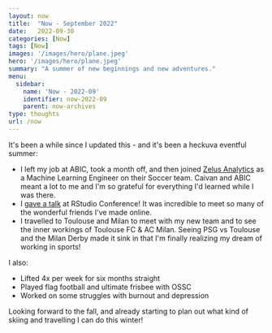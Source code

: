 ```yaml
---
layout: now
title:  "Now - September 2022"
date:   2022-09-30
categories: [Now]
tags: [Now]
images: '/images/hero/plane.jpeg'
hero: '/images/hero/plane.jpeg'
summary: "A summer of new beginnings and new adventures."
menu:
  sidebar:
    name: 'Now - 2022-09'
    identifier: now-2022-09
    parent: now-archives
type: thoughts
url: /now
---
```


It's been a while since I updated this - and it's been a heckuva eventful summer:

- I left my job at ABIC, took a month off, and then joined [Zelus Analytics](https://zelusanalytics.com) as a Machine Learning Engineer on their Soccer team. Caivan and ABIC meant a lot to me and I'm so grateful for everything I'd learned while I was there.
- I [gave a talk](https://tanho.ca/rsconf2022-talk) at RStudio Conference! It was incredible to meet so many of the wonderful friends I've made online.
- I travelled to Toulouse and Milan to meet with my new team and to see the inner workings of Toulouse FC & AC Milan. Seeing PSG vs Toulouse and the Milan Derby made it sink in that I'm finally realizing my dream of working in sports! 

I also:

- Lifted 4x per week for six months straight
- Played flag football and ultimate frisbee with OSSC
- Worked on some struggles with burnout and depression

Looking forward to the fall, and already starting to plan out what kind of skiing and travelling I can do this winter! 

